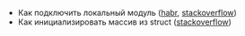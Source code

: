 * Как подключить локальный модуль ([habr](https://habr.com/ru/post/421411/), [stackoverflow](https://stackoverflow.com/questions/55442878/organize-local-code-in-packages-using-go-modules))
* Как инициализировать массив из struct ([stackoverflow](https://stackoverflow.com/questions/26159416/init-array-of-structs-in-go)) 
